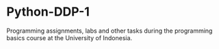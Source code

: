 # Python-DDP-1
Programming assignments, labs and other tasks during the programming basics course at the University of Indonesia.
